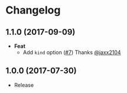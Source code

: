 # Changelog

## 1.1.0 (2017-09-09)
- **Feat**
  - Add `kind` option ([#7](https://github.com/esdoc2/esdoc2-plugins/pull/7)) Thanks [@jaxx2104](https://github.com/jaxx2104)

## 1.0.0 (2017-07-30)
- Release

